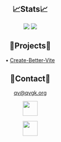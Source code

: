 <div align="center">

  ## 📈Stats📈
  
  <img src="https://githubstats.qvgk.org/api?username=QVGK&show_icons=true&theme=dark&count_private=true"/>

  
  <img src="https://githubstats.qvgk.org/api/top-langs/?username=QVGK&theme=dark&count_private=true&hide=shell"/>
  
  ## 🚧Projects🚧
  
  &bull; [Create-Better-Vite](https://github.com/FixedTemplateProject/create-better-vite)
  
  ## 📇Contact📇
  
  [qv@qvgk.org](mailto:qv@qvgk.org)
  
  <a href="https://twitter.com/qvgka"><img src="https://img.shields.io/badge/-QVGKA-232323?logo=twitter&style=for-the-badge" height="40px"/></a>
  
  <a href="#"><img src="https://img.shields.io/badge/-qvgk%230001-232323?logo=discord&style=for-the-badge" height="40px"/></a>
  
</div>
